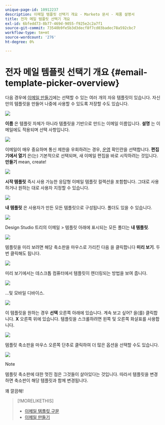 ```yaml
---
unique-page-id: 10912237
description: 이메일 템플릿 선택기 개요 - Marketo 문서 - 제품 설명서
title: 전자 메일 템플릿 선택기 개요
exl-id: 6bfedd73-8b77-469d-9055-f925e2c2a7f1
source-git-commit: 73540b9fe5b3d3decf8f7cd03badec78a592cbc7
workflow-type: tm+mt
source-wordcount: '276'
ht-degree: 0%

---
```


# 전자 메일 템플릿 선택기 개요 {#email-template-picker-overview}

다음 경우에 [이메일 만들기](/help/marketo/product-docs/email-marketing/general/creating-an-email/create-an-email.md)에는 선택할 수 있는 여러 개의 자유 템플릿이 있습니다. 자신만의 템플릿을 만들어 나중에 사용할 수 있도록 저장할 수도 있습니다.

![](assets/starter-templates.png)

**이름** 은 템플릿 자체가 아니라 템플릿을 기반으로 만드는 이메일 이름입니다. **설명** 는 이메일에도 적용되며 선택 사항입니다.

![](assets/two-2.png)

이메일이 매우 중요하며 통신 제한을 우회하려는 경우, [운영](/help/marketo/product-docs/email-marketing/general/functions-in-the-editor/make-an-email-operational.md) 확인란을 선택합니다. **편집기에서 열기** 은(는) 기본적으로 선택되며, 새 이메일 편집을 바로 시작하려는 것입니다. **만들기** mean, create!

![](assets/three-2.png)

**시작 템플릿** 즉시 사용 가능한 응답형 이메일 템플릿 컬렉션을 포함합니다. 그대로 사용하거나 원하는 대로 사용자 지정할 수 있습니다.

![](assets/starter-templates.png)

**내 템플릿** 은 사용자가 만든 모든 템플릿으로 구성됩니다. 폴더도 있을 수 있습니다.

![](assets/five-2.png)

Design Studio 트리의 이메일 > 템플릿 아래에 표시되는 모든 폴더는 **내 템플릿**.

![](assets/six-1.png)

템플릿을 미리 보려면 해당 축소판을 마우스로 가리킨 다음 을 클릭합니다 **미리 보기**. 두 번 클릭해도 됩니다.

![](assets/seven-1.png)

미리 보기에서는 데스크톱 컴퓨터에서 템플릿이 렌더링되는 방법을 보여 줍니다.

![](assets/eight-1.png)

...및 모바일 디바이스.

![](assets/nine-1.png)

이 템플릿을 원하는 경우 **선택** 오른쪽 아래에 있습니다. 계속 보고 싶어? 을(를) 클릭합니다. **X** 오른쪽 위에 있습니다. 템플릿을 스크롤하려면 왼쪽 및 오른쪽 화살표를 사용합니다.

![](assets/ten-1.png)

템플릿 축소판을 마우스 오른쪽 단추로 클릭하여 더 많은 옵션을 선택할 수도 있습니다.

![](assets/eleven-1.png)

>[!NOTE]
>
>템플릿 축소판에 대한 멋진 점은 그것들이 살아있다는 것입니다. 따라서 템플릿을 변경하면 축소판이 해당 템플릿과 함께 변경됩니다.

꽤 깔끔해!

>[!MORELIKETHIS]
>
>* [이메일 템플릿 구문](/help/marketo/product-docs/email-marketing/general/email-editor-2/email-template-syntax.md)
>* [이메일 만들기](/help/marketo/product-docs/email-marketing/general/creating-an-email/create-an-email.md)

